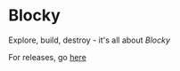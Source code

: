 # Blocky
Explore, build, destroy - it's all about *Blocky*

For releases, go [here](https://github.com/TheAirBlow/blocky/releases)
